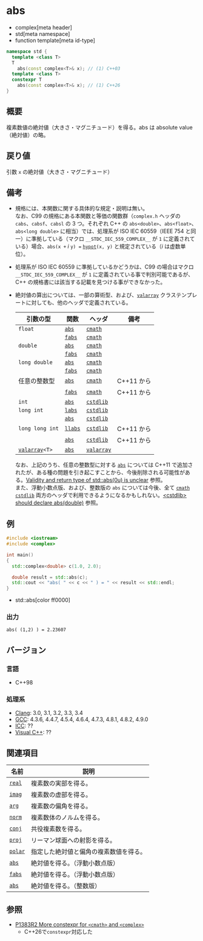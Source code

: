 # abs
* complex[meta header]
* std[meta namespace]
* function template[meta id-type]

```cpp
namespace std {
  template <class T>
  T
    abs(const complex<T>& x); // (1) C++03
  template <class T>
  constexpr T
    abs(const complex<T>& x); // (1) C++26
}
```

## 概要
複素数値の絶対値（大きさ・マグニチュード）を得る。abs は absolute value（絶対値）の略。


## 戻り値
引数 `x` の絶対値（大きさ・マグニチュード）


## 備考
- 規格には、本関数に関する具体的な規定・説明は無い。  
	なお、C99 の規格にある本関数と等価の関数群（`complex.h` ヘッダの `cabs`、`cabsf`、`cabsl` の 3 つ。それぞれ C++ の `abs<double>`、`abs<float>`、`abs<long double>` に相当）では、処理系が ISO IEC 60559（IEEE 754 と同一）に準拠している（マクロ `__STDC_IEC_559_COMPLEX__` が `1` に定義されている）場合、`abs(x +` *i* `y) =` [`hypot`](/reference/cmath/hypot.md)`(x, y)` と規定されている（*i* は虚数単位）。
- 処理系が ISO IEC 60559 に準拠しているかどうかは、C99 の場合はマクロ `__STDC_IEC_559_COMPLEX__` が `1` に定義されている事で判別可能であるが、C++ の規格書には該当する記載を見つける事ができなかった。
- 絶対値の算出については、一部の算術型、および、[`valarray`](/reference/valarray/valarray.md) クラステンプレートに対しても、他のヘッダで定義されている。  

	| 引数の型                                           | 関数                                 | ヘッダ                               | 備考       |
	|----------------------------------------------------|--------------------------------------|--------------------------------------|------------|
	| `float`                                            | [`abs`](/reference/cmath/abs.md)     | [`cmath`](/reference/cmath.md)       |            |
	|                                                    | [`fabs`](/reference/cmath/fabs.md)   | [`cmath`](/reference/cmath.md)       |            |
	| `double`                                           | [`abs`](/reference/cmath/abs.md)     | [`cmath`](/reference/cmath.md)       |            |
	|                                                    | [`fabs`](/reference/cmath/fabs.md)   | [`cmath`](/reference/cmath.md)       |            |
	| `long double`                                      | [`abs`](/reference/cmath/abs.md)     | [`cmath`](/reference/cmath.md)       |            |
	|                                                    | [`fabs`](/reference/cmath/fabs.md)   | [`cmath`](/reference/cmath.md)       |            |
	| 任意の整数型                                       | [`abs`](/reference/cmath/abs.md)     | [`cmath`](/reference/cmath.md)       | C++11 から |
	|                                                    | [`fabs`](/reference/cmath/fabs.md)   | [`cmath`](/reference/cmath.md)       | C++11 から |
	| `int`                                              | [`abs`](/reference/cstdlib/abs.md)   | [`cstdlib`](/reference/cstdlib.md)   |            |
	| `long int`                                         | [`labs`](/reference/cstdlib/abs.md)  | [`cstdlib`](/reference/cstdlib.md)   |            |
	|                                                    | [`abs`](/reference/cstdlib/abs.md)   | [`cstdlib`](/reference/cstdlib.md)   |            |
	| `long long int`                                    | [`llabs`](/reference/cstdlib/abs.md) | [`cstdlib`](/reference/cstdlib.md)   | C++11 から |
	|                                                    | [`abs`](/reference/cstdlib/abs.md)   | [`cstdlib`](/reference/cstdlib.md)   | C++11 から |
	| [`valarray`](/reference/valarray/valarray.md)`<T>` | [`abs`](/reference/valarray/valarray/abs.md)  | [`valarray`](/reference/valarray.md) |            |

	なお、上記のうち、任意の整数型に対する [`abs`](/reference/cmath/abs.md) については C++11 で追加されたが、ある種の問題を引き起こすことから、今後削除される可能性がある。[Validity and return type of std::abs(0u) is unclear](http://wg21.cmeerw.net/lwg/issue2192) 参照。  
	また、浮動小数点版、および、整数版の `abs` については今後、全て [`cmath`](/reference/cmath.md) [`cstdlib`](/reference/cstdlib.md) 両方のヘッダで利用できるようになるかもしれない。[\<cstdlib\> should declare abs(double)](http://wg21.cmeerw.net/lwg/issue2294) 参照。


## 例
```cpp example
#include <iostream>
#include <complex>

int main()
{
  std::complex<double> c(1.0, 2.0);

  double result = std::abs(c);
  std::cout << "abs( " << c << " ) = " << result << std::endl;
}
```
* std::abs[color ff0000]

### 出力
```
abs( (1,2) ) = 2.23607
```


## バージョン
### 言語
- C++98

### 処理系
- [Clang](/implementation.md#clang): 3.0, 3.1, 3.2, 3.3, 3.4
- [GCC](/implementation.md#gcc): 4.3.6, 4.4.7, 4.5.4, 4.6.4, 4.7.3, 4.8.1, 4.8.2, 4.9.0
- [ICC](/implementation.md#icc): ??
- [Visual C++](/implementation.md#visual_cpp): ??


## 関連項目
| 名前                               | 説明                                   |
|------------------------------------|----------------------------------------|
| [`real`](real_free.md)             | 複素数の実部を得る。                   |
| [`imag`](imag_free.md)             | 複素数の虚部を得る。                   |
| [`arg`](arg.md)                    | 複素数の偏角を得る。                   |
| [`norm`](norm.md)                  | 複素数体のノルムを得る。               |
| [`conj`](conj.md)                  | 共役複素数を得る。                     |
| [`proj`](proj.md)                  | リーマン球面への射影を得る。           |
| [`polar`](polar.md)                | 指定した絶対値と偏角の複素数値を得る。 |
| [`abs`](/reference/cmath/abs.md)   | 絶対値を得る。（浮動小数点版）         |
| [`fabs`](/reference/cmath/fabs.md) | 絶対値を得る。（浮動小数点版）         |
| [`abs`](/reference/cstdlib/abs.md) | 絶対値を得る。（整数版）               |


## 参照
- [P1383R2 More constexpr for `<cmath>` and `<complex>`](https://open-std.org/jtc1/sc22/wg21/docs/papers/2023/p1383r2.pdf)
    - C++26で`constexpr`対応した
